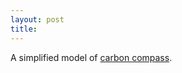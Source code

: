 ```yaml
---
layout: post
title: 
---
```


A simplified model of [carbon compass](https://lpalova.shinyapps.io/carbon_compass_app/).




